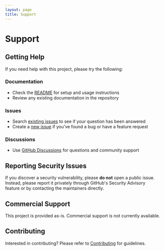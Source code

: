 ```yaml
---
layout: page
title: Support
---
```


# Support

## Getting Help

If you need help with this project, please try the following:

### Documentation
- Check the [README](README.md) for setup and usage instructions
- Review any existing documentation in the repository

### Issues
- Search [existing issues](../../issues) to see if your question has been answered
- Create a [new issue](../../issues/new) if you've found a bug or have a feature request

### Discussions
- Use [GitHub Discussions](../../discussions) for questions and community support

## Reporting Security Issues

If you discover a security vulnerability, please **do not** open a public issue. Instead, please report it privately through GitHub's Security Advisory feature or by contacting the maintainers directly.

## Commercial Support

This project is provided as-is. Commercial support is not currently available.

## Contributing

Interested in contributing? Please refer to [Contributing](CONTRIBUTING.md) for guidelines.